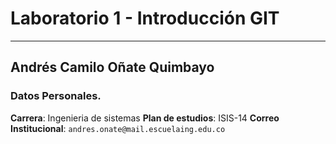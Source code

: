 # Laboratorio 1 - Introducción GIT
---
## Andrés Camilo Oñate Quimbayo

### Datos Personales.

   **Carrera**: Ingenieria de sistemas
   **Plan de estudios**: ISIS-14
   **Correo Institucional**: `andres.onate@mail.escuelaing.edu.co`
